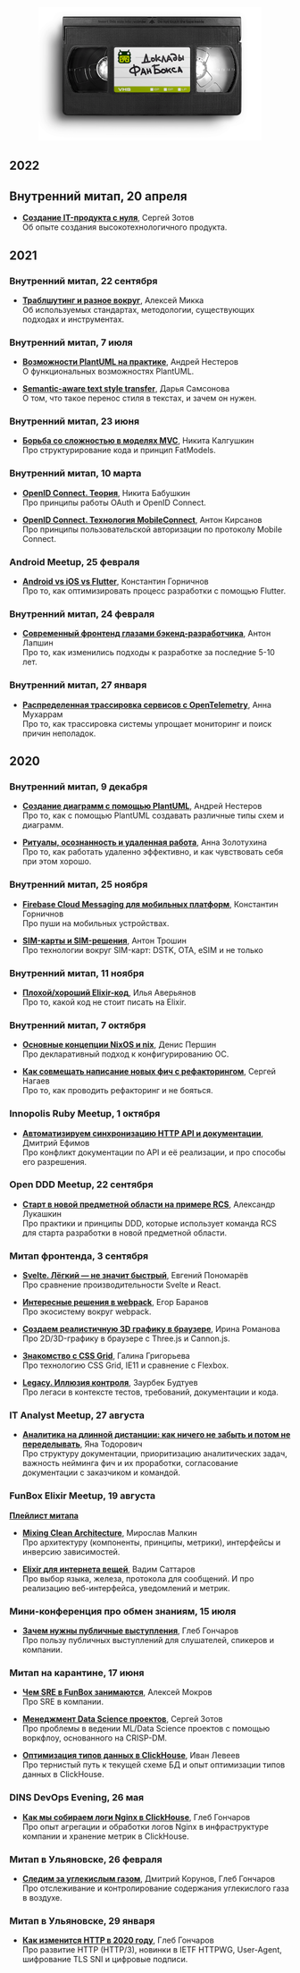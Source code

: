 <p align="center"><img src="logo@2x.png" width="400"></p>

## 2022

## Внутренний митап, 20 апреля

- **[Создание IT-продукта с нуля](/meetups/2022-04-20-mixed)**, Сергей Зотов<br>
  Об опыте создания высокотехнологичного продукта.

## 2021

### Внутренний митап, 22 сентября

- **[Траблшутинг и разное вокруг](/meetups/2021-09-22-mixed/01-troubleshooting)**, Алексей Микка<br>
  Об используемых стандартах, методологии, существующих подходах и инструментах.

### Внутренний митап, 7 июля

- **[Возможности PlantUML на практике](/meetups/2021-07-07-mixed/01-plantuml)**, Андрей Нестеров<br>
  О функциональных возможностях PlantUML.

- **[Semantic-aware text style transfer](/meetups/2021-07-07-mixed/02-text-style-transfer)**, Дарья Самсонова<br>
  О том, что такое перенос стиля в текстах, и зачем он нужен.


### Внутренний митап, 23 июня

- **[Борьба со сложностью в моделях MVC](/meetups/2021-06-23-mixed/01-mvc-complexity)**, Никита Калгушкин<br>
  Про структурирование кода и принцип FatModels.


### Внутренний митап, 10 марта

- **[OpenID Connect. Теория](/meetups/2021-03-10-mixed/01-openid-connect-theory)**, Никита Бабушкин<br>
  Про принципы работы OAuth и OpenID Connect.

- **[OpenID Connect. Технология MobileConnect](/meetups/2021-03-10-mixed/02-openid-connect-mobileconnect)**, Антон Кирсанов<br>
  Про принципы пользовательской авторизации по протоколу Mobile Connect.


### Android Meetup, 25 февраля

- **[Android vs iOS vs Flutter](/meetups/2021-02-25-android/01-flutter)**, Константин Горничнов<br>
  Про то, как оптимизировать процесс разработки с помощью Flutter.


### Внутренний митап, 24 февраля

- **[Современный фронтенд глазами бэкенд-разработчика](/meetups/2021-02-24-mixed/01-jquery)**, Антон Лапшин<br>
  Про то, как изменились подходы к разработке за последние 5-10 лет.


### Внутренний митап, 27 января

- **[Распределенная трассировка сервисов с OpenTelemetry](/meetups/2021-01-27-mixed/01-opentelemetry)**, Анна Мухаррам<br>
  Про то, как трассировка системы упрощает мониторинг и поиск причин неполадок.



## 2020

### Внутренний митап, 9 декабря

- **[Создание диаграмм с помощью PlantUML](/meetups/2020-12-09-mixed/01-plantuml)**, Андрей Нестеров<br>
  Про то, как с помощью PlantUML создавать различные типы схем и диаграмм.

- **[Ритуалы, осознанность и удаленная работа](/meetups/2020-12-09-mixed/02-rituals)**, Анна Золотухина<br>
  Про то, как работать удаленно эффективно, и как чувствовать себя при этом хорошо.


### Внутренний митап, 25 ноября

- **[Firebase Cloud Messaging для мобильных платформ](/meetups/2020-11-25-mixed/01-firebase-cloud-messaging)**, Константин Горничнов<br>
  Про пуши на мобильных устройствах.

- **[SIM-карты и SIM-решения](/meetups/2020-11-25-mixed/02-sim)**, Антон Трошин<br>
  Про технологии вокруг SIM-карт: DSTK, OTA, eSIM и не только


### Внутренний митап, 11 ноября

- **[Плохой/хороший Elixir-код](/meetups/2020-11-11-mixed/01-bad-good-elixir)**, Илья Аверьянов<br>
  Про то, какой код не стоит писать на Elixir.


### Внутренний митап, 7 октября

- **[Основные концепции NixOS и nix](/meetups/2020-10-07-mixed/01-nix/)**, Денис Першин<br>
  Про декларативный подход к конфигурированию ОС.

- **[Как совмещать написание новых фич с рефакторингом](/meetups/2020-10-07-mixed/02-refactoring/)**, Сергей Нагаев<br>
  Про то, как проводить рефакторинг и не бояться.


### Innopolis Ruby Meetup, 1 октября

- **[Автоматизируем синхронизацию HTTP API и документации](/meetups/2020-10-01-innopolis-ruby/01-api-docs-sync/)**, Дмитрий Ефимов<br>
  Про конфликт документации по API и её реализации, и про способы его разрешения.


### Open DDD Meetup, 22 сентября

- **[Старт в новой предметной области на примере RCS](/meetups/2020-09-22-open-ddd/01-rcs/)**, Александр Лукашкин<br>
  Про практики и принципы DDD, которые использует команда RCS для старта разработки в новой предметной области.


### Митап фронтенда, 3 сентября

- **[Svelte. Лёгкий — не значит быстрый](/meetups/2020-09-03-frontend/01-svelte/)**, Евгений Пономарёв<br>
  Про сравнение производительности Svelte и React.

- **[Интересные решения в webpack](/meetups/2020-09-03-frontend/02-webpack/)**, Егор Баранов<br>
  Про экосистему вокруг webpack.

- **[Создаем реалистичную 3D графику в браузере](/meetups/2020-09-03-frontend/03-3d-graphics/)**, Ирина Романова<br>
  Про 2D/3D-графику в браузере с Three.js и Cannon.js.

- **[Знакомство с CSS Grid](/meetups/2020-09-03-frontend/04-css-grid/)**, Галина Григорьева<br>
  Про технологию CSS Grid, IE11 и сравнение с Flexbox.

- **[Legacy. Иллюзия контроля](/meetups/2020-09-03-frontend/05-legacy/)**, Заурбек Будтуев<br>
  Про легаси в контексте тестов, требований, документации и кода.


### IT Analyst Meetup, 27 августа

- **[Аналитика на длинной дистанции: как ничего не забыть и потом не переделывать](/meetups/2020-08-27-it-analyst/01-solution-analytics/)**, Яна Тодорович<br>
  Про структуру документации, приоритизацию аналитических задач, важность нейминга фич и их проработки, согласование документации с заказчиком и командой.


### FunBox Elixir Meetup, 19 августа

**[Плейлист митапа](https://www.youtube.com/playlist?list=PLJ7kxG-M2-mOWPfLPvFQlGYplSBq1BprZ)**

- **[Mixing Clean Architecture](/meetups/2020-08-19-elixir/01-mixing-clean-architecture/)**, Мирослав Малкин<br>
  Про архитектуру (компоненты, принципы, метрики), интерфейсы и инверсию зависимостей.

- **[Elixir для интернета вещей](/meetups/2020-08-19-elixir/02-internet-of-things/)**, Вадим Саттаров<br>
  Про выбор языка, железа, протокола для сообщений. И про реализацию веб-интерфейса, уведомлений и метрик.


### Мини-конференция про обмен знаниям, 15 июля

- **[Зачем нужны публичные выступления](/meetups/2020-07-15-knowledge-sharing/01-public-talks/)**, Глеб Гончаров<br>
  Про пользу публичных выступлений для слушателей, спикеров и компании.


### Митап на карантине, 17 июня

- **[Чем SRE в FunBox занимаются](/meetups/2020-06-17-quarantine/01-sre/)**, Алексей Мокров<br>
  Про SRE в компании.

- **[Менеджмент Data Science проектов](/meetups/2020-06-17-quarantine/02-crisp-dm/)**, Сергей Зотов<br>
  Про проблемы в ведении ML/Data Science проектов с помощью воркфлоу, основанного на CRISP-DM.

- **[Оптимизация типов данных в ClickHouse](/meetups/2020-06-17-quarantine/03-clickhouse-data-types-optimization/)**, Иван Левеев<br>
  Про тернистый путь к текущей схеме БД и опыт оптимизации типов данных в ClickHouse.


### DINS DevOps Evening, 26 мая

- **[Как мы собираем логи Nginx в ClickHouse](/meetups/2020-05-26-dins-devops-evening/01-nginx-logging-with-clickhouse/)**, Глеб Гончаров<br>
  Про опыт агрегации и обработки логов Nginx в инфраструктуре компании и хранение метрик в ClickHouse.


### Митап в Ульяновске, 26 февраля

- **[Следим за углекислым газом](/meetups/2020-02-26-ulsk/01-co2/)**, Дмитрий Корунов, Глеб Гончаров<br>
  Про отслеживание и контролирование содержания углекислого газа в воздухе.


### Митап в Ульяновске, 29 января

- **[Как изменится HTTP в 2020 году](/meetups/2020-01-29-ulsk/01-http-2020/)**, Глеб Гончаров<br>
  Про развитие HTTP (HTTP/3), новинки в IETF HTTPWG, User-Agent, шифрование TLS SNI и цифровые подписи.

